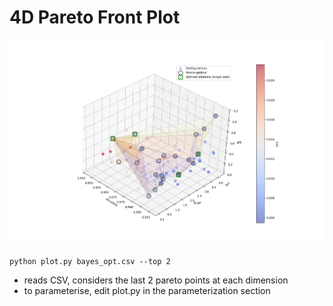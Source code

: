 # 4D Pareto Front Plot

![Pareto Front Plot](data/lenet5-balance.png)


```
python plot.py bayes_opt.csv --top 2
```

- reads CSV, considers the last 2 pareto points at each dimension
- to parameterise, edit plot.py in the parameterization section






